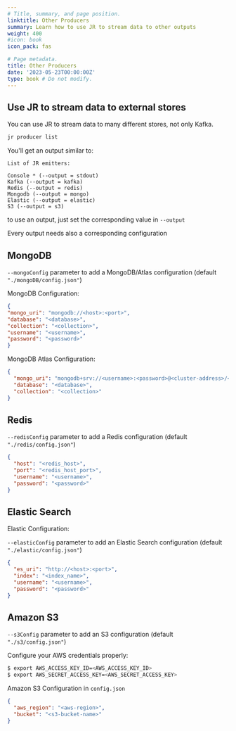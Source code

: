 ```yaml
---
# Title, summary, and page position.
linktitle: Other Producers
summary: Learn how to use JR to stream data to other outputs
weight: 400
#icon: book
icon_pack: fas

# Page metadata.
title: Other Producers
date: '2023-05-23T00:00:00Z'
type: book # Do not modify.
---
```


## Use JR to stream data to external stores

You can use JR to stream data to many different stores, not only Kafka.

```bash
jr producer list
```

You'll get an output similar to:
```
List of JR emitters:

Console * (--output = stdout)
Kafka (--output = kafka)
Redis (--output = redis)
Mongodb (--output = mongo)
Elastic (--output = elastic)
S3 (--output = s3)
```
to use an output, just set the corresponding value in `--output`

Every output needs also a corresponding configuration

## MongoDB

`--mongoConfig` parameter to add a MongoDB/Atlas configuration (default `"./mongoDB/config.json"`)

MongoDB Configuration:

```json
{
"mongo_uri": "mongodb://<host>:<port>",
"database": "<database>",
"collection": "<collection>",
"username": "<username>",
"password": "<password>"
}
```

MongoDB Atlas Configuration:

```json
{
  "mongo_uri": "mongodb+srv://<username>:<password>@<cluster-address>/<database-name>?retryWrites=true&w=majority",
  "database": "<database>",
  "collection": "<collection>"
}
```
## Redis

`--redisConfig` parameter to add a Redis configuration (default `"./redis/config.json"`)

```json
{
  "host": "<redis_host>",
  "port": "<redis_host_port>",
  "username": "<username>",
  "password": "<password>"
}
```

## Elastic Search

Elastic Configuration:

`--elasticConfig` parameter to add an Elastic Search configuration (default `"./elastic/config.json"`)

```json
{
  "es_uri": "http://<host>:<port>",
  "index": "<index_name>",
  "username": "<username>",
  "password": "<password>"
}
```

## Amazon S3

`--s3Config` parameter to add an S3 configuration (default `"./s3/config.json"`)

Configure your AWS credentials properly:

```bash
$ export AWS_ACCESS_KEY_ID=<AWS_ACCESS_KEY_ID>
$ export AWS_SECRET_ACCESS_KEY=<AWS_SECRET_ACCESS_KEY>
```

Amazon S3 Configuration in `config.json`

```json
{
  "aws_region": "<aws-region>",
  "bucket": "<s3-bucket-name>"
}
```
